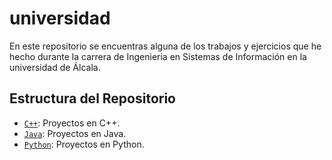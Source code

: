 # universidad
En este repositorio se encuentras alguna de los trabajos y ejercicios que he hecho durante la carrera de Ingenieria en Sistemas de Información en la universidad de Álcala.

## Estructura del Repositorio

- [`C++`](C++): Proyectos en C++.
- [`Java`](Java): Proyectos en Java.
- [`Python`](Python): Proyectos en Python.
